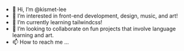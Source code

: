 - 👋 Hi, I’m @kismet-lee
- 👀 I’m interested in front-end development, design, music, and art!
- 🌱 I’m currently learning tailwindcss!
- 💞️ I’m looking to collaborate on fun projects that involve language learning and art.
- 📫 How to reach me ...

<!---
kismet-lee/kismet-lee is a ✨ special ✨ repository because its `README.md` (this file) appears on your GitHub profile.
You can click the Preview link to take a look at your changes.
--->
